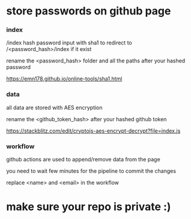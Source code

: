 # store passwords on github page

### index

/index hash password input with sha1 to redirect to /<password_hash>/index if it exist  

rename the \<password_hash\> folder and all the paths after your hashed password

https://emn178.github.io/online-tools/sha1.html

### data

all data are stored with AES encryption

rename the \<github_token_hash\> after your hashed github token

https://stackblitz.com/edit/cryptojs-aes-encrypt-decrypt?file=index.js

### workflow

github actions are used to append/remove data from the page 

you need to wait few minutes for the pipeline to commit the changes

replace \<name\> and \<email\> in the workflow

# make sure your repo is private :)
